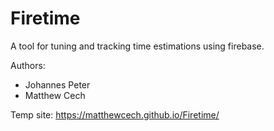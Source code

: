 # Firetime
A tool for tuning and tracking time estimations using firebase.

Authors:
- Johannes Peter
- Matthew Cech

Temp site: https://matthewcech.github.io/Firetime/
